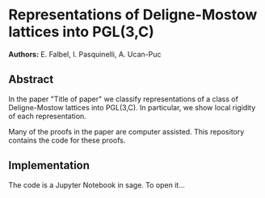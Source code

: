 <!-- #region -->
# Representations of Deligne-Mostow lattices into PGL(3,C)
**Authors:** E. Falbel, I. Pasquinelli, A. Ucan-Puc

## Abstract

In the paper "Title of paper" we classify representations of a class of Deligne-Mostow lattices into PGL(3,C).
In particular, we show local rigidity of each representation.

Many of the proofs in the paper are computer assisted. 
This repository contains the code for these proofs. 

## Implementation

The code is a Jupyter Notebook in sage. 
To open it... 
